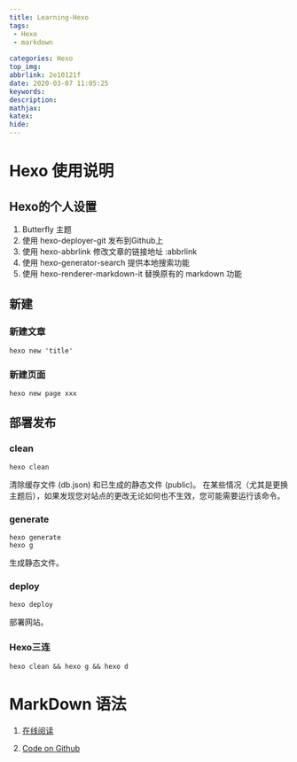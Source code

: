 ```yaml
---
title: Learning-Hexo
tags: 
 - Hexo
 - markdown
 
categories: Hexo
top_img: 
abbrlink: 2e10121f
date: 2020-03-07 11:05:25
keywords:
description:
mathjax:
katex:
hide: 
---
```



# Hexo 使用说明 

## Hexo的个人设置

1. Butterfly 主题
1. 使用 hexo-deployer-git 发布到Github上
1. 使用 hexo-abbrlink 修改文章的链接地址 :abbrlink
1. 使用 hexo-generator-search 提供本地搜索功能
1. 使用 hexo-renderer-markdown-it 替换原有的 markdown 功能



## 新建
### 新建文章 
```
hexo new 'title'
```
### 新建页面
```
hexo new page xxx
```

## 部署发布
### clean
```
hexo clean
```
清除缓存文件 (db.json) 和已生成的静态文件 (public)。
在某些情况（尤其是更换主题后），如果发现您对站点的更改无论如何也不生效，您可能需要运行该命令。

### generate
```batch
hexo generate
hexo g
```
生成静态文件。

### deploy
```
hexo deploy
```
部署网站。

### Hexo三连
```batch
hexo clean && hexo g && hexo d
```

# MarkDown 语法

1. [在线阅读](http://xianbai.me/learn-md/)

2. [Code on Github](https://github.com/LearnShare/Learning-Markdown/tree/v2)





